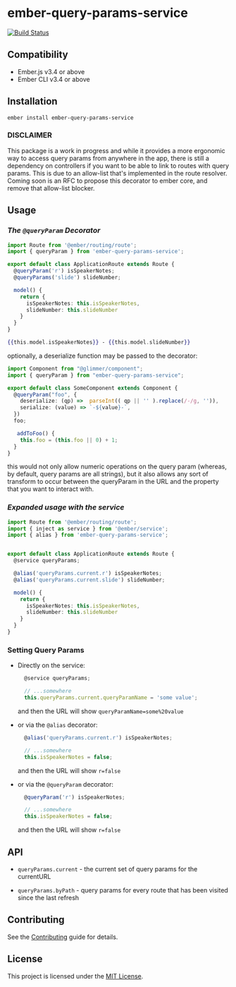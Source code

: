ember-query-params-service
==============================================================================

[![Build Status](https://travis-ci.com/NullVoxPopuli/ember-query-params-service.svg?branch=master)](https://travis-ci.com/NullVoxPopuli/ember-query-params-service)


Compatibility
------------------------------------------------------------------------------

* Ember.js v3.4 or above
* Ember CLI v3.4 or above


Installation
------------------------------------------------------------------------------

```
ember install ember-query-params-service
```


### DISCLAIMER

This package is a work in progress and while it provides a more ergonomic way to access query params from anywhere in the app, there is still a dependency on controllers if you want to be able to link to routes with query params. This is due to an allow-list that's implemented in the route  resolver.  Coming soon is an RFC to propose this decorator to ember core, and remove that allow-list blocker.


Usage
------------------------------------------------------------------------------

### _The `@queryParam` Decorator_

```ts
import Route from '@ember/routing/route';
import { queryParam } from 'ember-query-params-service';

export default class ApplicationRoute extends Route {
  @queryParam('r') isSpeakerNotes;
  @queryParams('slide') slideNumber;

  model() {
    return {
      isSpeakerNotes: this.isSpeakerNotes,
      slideNumber: this.slideNumber
    }
  }
}
```

```hbs
{{this.model.isSpeakerNotes}} - {{this.model.slideNumber}}
```

optionally, a deserialize function may be passed to the decorator:

```ts
import Component from "@glimmer/component";
import { queryParam } from "ember-query-params-service";

export default class SomeComponent extends Component {
  @queryParam("foo", {
    deserialize: (qp) =>  parseInt(( qp || '' ).replace(/-/g, '')),
    serialize: (value) => `-${value}-`,
  })
  foo;

   addToFoo() {
    this.foo = (this.foo || 0) + 1;
  }
}
```

this would not only allow numeric operations on the query param (whereas, by default, query params are all strings), but it also allows any sort of transform to occur between the queryParam in the URL and the property that you want to interact with.

### _Expanded usage with the service_

```ts
import Route from '@ember/routing/route';
import { inject as service } from '@ember/service';
import { alias } from 'ember-query-params-service';


export default class ApplicationRoute extends Route {
  @service queryParams;

  @alias('queryParams.current.r') isSpeakerNotes;
  @alias('queryParams.current.slide') slideNumber;

  model() {
    return {
      isSpeakerNotes: this.isSpeakerNotes,
      slideNumber: this.slideNumber
    }
  }
}
```


### **Setting Query Params**

 - Directly on the service:

    ```ts
      @service queryParams;

      // ...somewhere
      this.queryParams.current.queryParamName = 'some value';
    ```
    and then the URL will show `queryParamName=some%20value`

 - or via the `@alias` decorator:

    ```ts
      @alias('queryParams.current.r') isSpeakerNotes;

      // ...somewhere
      this.isSpeakerNotes = false;
    ```
    and then the URL will show `r=false`


 - or via the `@queryParam` decorator:

    ```ts
      @queryParam('r') isSpeakerNotes;

      // ...somewhere
      this.isSpeakerNotes = false;
    ```
    and then the URL will show `r=false`



## API

 - `queryParams.current` - the current set of query params for the currentURL

 - `queryParams.byPath` - query params for every route that has been visited since the last refresh


Contributing
------------------------------------------------------------------------------

See the [Contributing](CONTRIBUTING.md) guide for details.


License
------------------------------------------------------------------------------

This project is licensed under the [MIT License](LICENSE.md).
